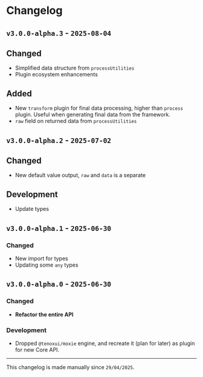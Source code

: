 # Changelog

## `v3.0.0-alpha.3` - `2025-08-04`

## **Changed**

- Simplified data structure from `processUtilities`
- Plugin ecosystem enhancements

## Added

- New `transform` plugin for final data processing, higher than `process` plugin. Useful when generating final data from the framework.
- `raw` field on returned data from `processUtilities`

## `v3.0.0-alpha.2` - `2025-07-02`

## **Changed**

- New default value output, `raw` and `data` is a separate

## Development

- Update types

## `v3.0.0-alpha.1` - `2025-06-30`

### **Changed**

- New import for types
- Updating some `any` types

## `v3.0.0-alpha.0` - `2025-06-30`

### **Changed**

- **Refactor the entire API**

### Development

- Dropped `@tenoxui/moxie` engine, and recreate it (plan for later) as plugin for new Core API.

---

This changelog is made manually since `29/04/2025`.
